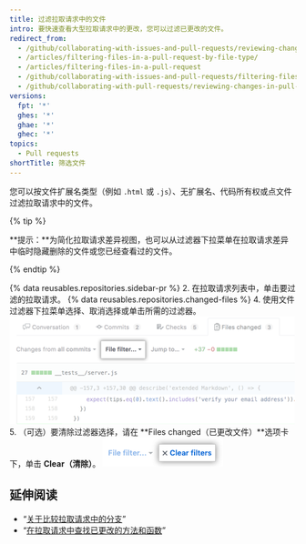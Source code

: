 ```yaml
---
title: 过滤拉取请求中的文件
intro: 要快速查看大型拉取请求中的更改，您可以过滤已更改的文件。
redirect_from:
  - /github/collaborating-with-issues-and-pull-requests/reviewing-changes-in-pull-requests/filtering-files-in-a-pull-request
  - /articles/filtering-files-in-a-pull-request-by-file-type/
  - /articles/filtering-files-in-a-pull-request
  - /github/collaborating-with-issues-and-pull-requests/filtering-files-in-a-pull-request
  - /github/collaborating-with-pull-requests/reviewing-changes-in-pull-requests/filtering-files-in-a-pull-request
versions:
  fpt: '*'
  ghes: '*'
  ghae: '*'
  ghec: '*'
topics:
  - Pull requests
shortTitle: 筛选文件
---
```


您可以按文件扩展名类型（例如 `.html` 或 `.js`）、无扩展名、代码所有权或点文件过滤拉取请求中的文件。

{% tip %}

**提示：**为简化拉取请求差异视图，也可以从过滤器下拉菜单在拉取请求差异中临时隐藏删除的文件或您已经查看过的文件。

{% endtip %}

{% data reusables.repositories.sidebar-pr %}
2. 在拉取请求列表中，单击要过滤的拉取请求。
{% data reusables.repositories.changed-files %}
4. 使用文件过滤器下拉菜单选择、取消选择或单击所需的过滤器。 ![拉取请求差异上方的文件过滤器选项](/assets/images/help/pull_requests/file-filter-option.png)
5. （可选）要清除过滤器选择，请在 **Files changed（已更改文件）**选项卡下，单击 **Clear（清除）**。 ![清除文件过滤器选择](/assets/images/help/pull_requests/clear-file-filter.png)

## 延伸阅读

- “[关于比较拉取请求中的分支](/pull-requests/collaborating-with-pull-requests/proposing-changes-to-your-work-with-pull-requests/about-comparing-branches-in-pull-requests)”
- “[在拉取请求中查找已更改的方法和函数](/pull-requests/collaborating-with-pull-requests/reviewing-changes-in-pull-requests/finding-changed-methods-and-functions-in-a-pull-request)”
